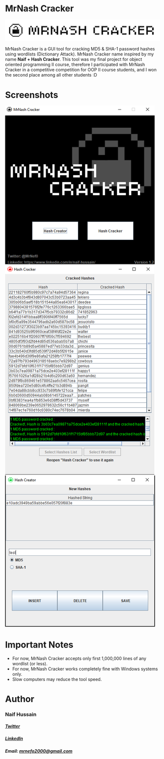 # MrNash Cracker
![alt text](https://github.com/MrNef0/MrNash-Cracker/blob/main/header.png) 

MrNash Cracker is a GUI tool for cracking MD5 & SHA-1 password hashes using wordlists (Dictionary Attack). MrNash Cracker name inspired by my name **Naif + Hash Cracker**. This tool was my final project for object oriented programming II course, therefore I participated with MrNash Cracker in a competitive competition for OOP II course students, and I won the second place among all other students :D



# Screenshots
![alt text](https://github.com/MrNef0/MrNash-Cracker/blob/main/screenshots/1.png?raw=true)
![alt text](https://github.com/MrNef0/MrNash-Cracker/blob/main/screenshots/2.png?raw=true)
![alt text](https://github.com/MrNef0/MrNash-Cracker/blob/main/screenshots/3.png?raw=true)


# Important Notes

- For now, MrNash Cracker accepts only first 1,000,000 lines of any wordlist (or less).
- For now, MrNash Cracker works completely fine with Windows systems only.
- Slow computers may reduce the tool speed.


# Author
### Naif Hussain

##### [Twitter](https://twitter.com/MrNef0)


##### [LinkedIn](https://www.linkedin.com/in/naif-hussain/)


##### Email: mrnefo2000@gmail.com
